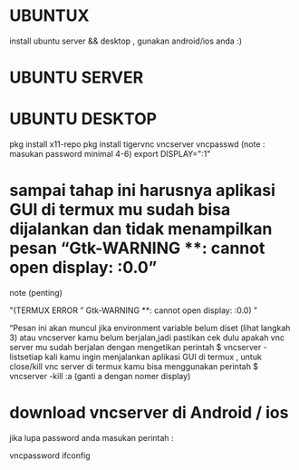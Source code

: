 # UBUNTUX
install ubuntu server &amp;&amp; desktop , gunakan android/ios anda :)

# UBUNTU SERVER

# UBUNTU DESKTOP
pkg install x11-repo
pkg install tigervnc
vncserver
vncpasswd  (note : masukan password minimal 4-6)
export DISPLAY=":1"

# sampai tahap ini harusnya aplikasi GUI di termux mu sudah bisa dijalankan dan tidak menampilkan pesan “Gtk-WARNING **: cannot open display: :0.0” #

note (penting)

"(TERMUX ERROR ” Gtk-WARNING **: cannot open display: :0.0) "

“Pesan ini akan muncul jika environment variable belum diset (lihat langkah 3) atau vncserver kamu belum berjalan,jadi pastikan cek dulu apakah vnc server mu sudah berjalan dengan mengetikan perintah $ vncserver -listsetiap kali kamu ingin menjalankan aplikasi GUI di termux , untuk close/kill vnc server di termux kamu bisa menggunakan perintah $ vncserver -kill :a (ganti a dengan nomer display)

# download vncserver di Android / ios
jika lupa password anda 
masukan perintah : 

vncpassword
ifconfig
